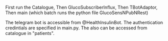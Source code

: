 First run the Catalogue,
Then GlucoSubscriberInflux,
Then TBotAdaptor,
Then main (which batch runs the python file GlucoSensNPubNRest)


The telegram bot is accessible from @HealthInsulinBot. The authentication credintials are specified in main.py. The also can be accessed from catalogue in "patients".
